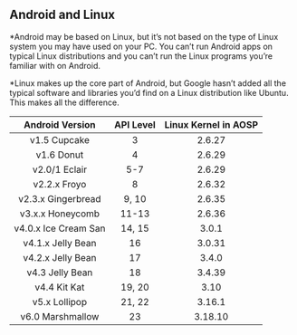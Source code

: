 Android and Linux
--------------------
*Android may be based on Linux, but it’s not based on the type of Linux system you may have used on your PC. You can’t run Android apps on typical Linux distributions and you can’t run the Linux programs you’re familiar with on Android.

*Linux makes up the core part of Android, but Google hasn’t added all the typical software and libraries you’d find on a Linux distribution like Ubuntu. This makes all the difference.

| Android Version     |API Level  |Linux Kernel in AOSP |
| :-----------------: | :-------: | :-----------------: |
| v1.5   Cupcake      |3          |2.6.27               |
| v1.6   Donut        |4          |2.6.29               |
| v2.0/1 Eclair       |5-7        |2.6.29               |
| v2.2.x Froyo        |8          |2.6.32               |
| v2.3.x Gingerbread  |9, 10      |2.6.35               |
| v3.x.x Honeycomb    |11-13      |2.6.36               |
| v4.0.x Ice Cream San|14, 15     |3.0.1                |
| v4.1.x Jelly Bean   |16         |3.0.31               |
| v4.2.x Jelly Bean   |17         |3.4.0                |
| v4.3   Jelly Bean   |18         |3.4.39               |
| v4.4   Kit Kat      |19, 20     |3.10                 |
| v5.x   Lollipop     |21, 22     |3.16.1               |
| v6.0   Marshmallow  |23         |3.18.10              |
